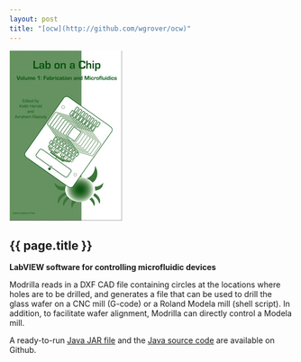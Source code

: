 ```yaml
---
layout: post
title: "[ocw](http://github.com/wgrover/ocw)"
---
```


![](images/lab-on-a-chip_book_chapter.jpg)

{{ page.title }}
----------------

**LabVIEW software for controlling microfluidic devices**

Modrilla reads in a DXF CAD file containing circles at the locations where holes are to be drilled, and generates a file that can be used to drill the glass wafer on a CNC mill (G-code) or a Roland Modela mill (shell script).  In addition, to facilitate wafer alignment, Modrilla can directly control a Modela mill.

A ready-to-run [Java JAR file]() and the [Java source code](http://github.com/wgrover/modrilla) are available on Github.